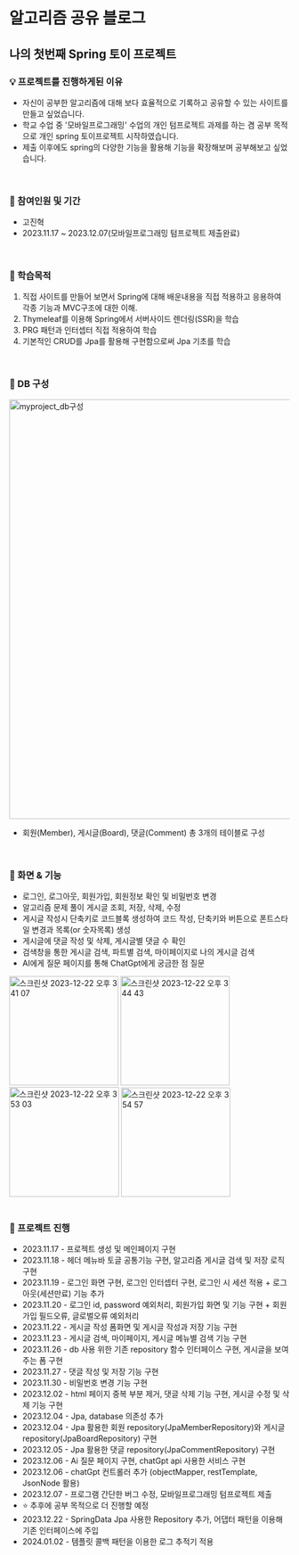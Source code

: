 # 알고리즘 공유 블로그
## 나의 첫번째 Spring 토이 프로젝트


### 💡 프로젝트를 진행하게된 이유
- 자신이 공부한 알고리즘에 대해 보다 효율적으로 기록하고 공유할 수 있는 사이트를 만들고 싶었습니다.
- 학교 수업 중 '모바일프로그래밍' 수업의 개인 텀프로젝트 과제를 하는 겸 공부 목적으로 개인 spring 토이프로젝트 시작하였습니다.
- 제출 이후에도 spring의 다양한 기능을 활용해 기능을 확장해보며 공부해보고 싶었습니다.
<br/>

### 👨 참여인원 및 기간
- 고진혁
- 2023.11.17 ~ 2023.12.07(모바일프로그래밍 텀프로젝트 제출완료)
<br/>

### 📘 학습목적
1. 직접 사이트를 만들어 보면서 Spring에 대해 배운내용을 직접 적용하고 응용하여 각종 기능과 MVC구조에 대한 이해.
2. Thymeleaf를 이용해 Spring에서 서버사이드 렌더링(SSR)을 학습
3. PRG 패턴과 인터셉터 직접 적용하여 학습
4. 기본적인 CRUD를 Jpa를 활용해 구현함으로써 Jpa 기초를 학습
<br/>

### 📁 DB 구성
<img width="753" alt="myproject_db구성" src="https://github.com/KJH0476/My_Project/assets/148829100/cccc53ec-2946-44f2-8c15-a62509fbfc71">
 
- 회원(Member), 게시글(Board), 댓글(Comment) 총 3개의 테이블로 구성
<br/>

### 👀 화면 & 기능
- 로그인, 로그아웃, 회원가입, 회원정보 확인 및 비밀번호 변경
- 알고리즘 문제 풀이 게시글 조회, 저장, 삭제, 수정
- 게시글 작성시 단축키로 코드블록 생성하여 코드 작성, 단축키와 버튼으로 폰트스타일 변경과 목록(or 숫자목록) 생성
- 게시글에 댓글 작성 및 삭제, 게시글별 댓글 수 확인
- 검색창을 통한 게시글 검색, 파트별 검색, 마이페이지로 나의 게시글 검색
- AI에게 질문 페이지를 통해 ChatGpt에게 궁금한 점 질문
<img width="196" alt="스크린샷 2023-12-22 오후 3 41 07" src="https://github.com/KJH0476/My_Project/assets/148829100/de1bedcb-06dd-4ec1-b783-7821451501ad">
<img width="196" alt="스크린샷 2023-12-22 오후 3 44 43" src="https://github.com/KJH0476/My_Project/assets/148829100/c9df8f4c-0786-4ab8-8f25-70c8ec25a3e2">
<img width="197" alt="스크린샷 2023-12-22 오후 3 53 03" src="https://github.com/KJH0476/My_Project/assets/148829100/5f6c37a6-6260-481b-b51c-bb395380cd61">
<img width="196" alt="스크린샷 2023-12-22 오후 3 54 57" src="https://github.com/KJH0476/My_Project/assets/148829100/8d0a6f7d-d158-41ae-ad86-e2da24090ada">
<br/>
<br/>

### 📅 프로젝트 진행
- 2023.11.17 - 프로젝트 생성 및 메인페이지 구현
- 2023.11.18 - 헤더 메뉴바 토글 공통기능 구현, 알고리즘 게시글 검색 및 저장 로직 구현
- 2023.11.19 - 로그인 화면 구현, 로그인 인터셉터 구현, 로그인 시 세션 적용 + 로그아웃(세션만료) 기능 추가
- 2023.11.20 - 로그인 id, password 예외처리, 회원가입 화면 및 기능 구현 + 회원가입 필드오류, 글로벌오류 예외처리
- 2023.11.22 - 게시글 작성 폼화면 및 게시글 작성과 저장 기능 구현
- 2023.11.23 - 게시글 검색, 마이페이지, 게시글 메뉴별 검색 기능 구현
- 2023.11.26 - db 사용 위한 기존 repository 함수 인터페이스 구현, 게시글을 보여주는 폼 구현
- 2023.11.27 - 댓글 작성 및 저장 기능 구현
- 2023.11.30 - 비밀번호 변경 기능 구현
- 2023.12.02 - html 페이지 중복 부분 제거, 댓글 삭제 기능 구현, 게시글 수정 및 삭제 기능 구현
- 2023.12.04 - Jpa, database 의존성 추가
- 2023.12.04 - Jpa 활용한 회원 repository(JpaMemberRepository)와 게시글 repository(JpaBoardRepository) 구현
- 2023.12.05 - Jpa 활용한 댓글 repository(JpaCommentRepository) 구현
- 2023.12.06 - Ai 질문 페이지 구현, chatGpt api 사용한 서비스 구현
- 2023.12.06 - chatGpt 컨트롤러 추가 (objectMapper, restTemplate, JsonNode 활용)
- 2023.12.07 - 프로그램 간단한 버그 수정, 모바일프로그래밍 텀프로젝트 제출
- ⭐ 추후에 공부 목적으로 더 진행할 예정
- 2023.12.22 - SpringData Jpa 사용한 Repository 추가, 어댑터 패턴을 이용해 기존 인터페이스에 주입
- 2024.01.02 - 템플릿 콜백 패턴을 이용한 로그 추적기 적용
